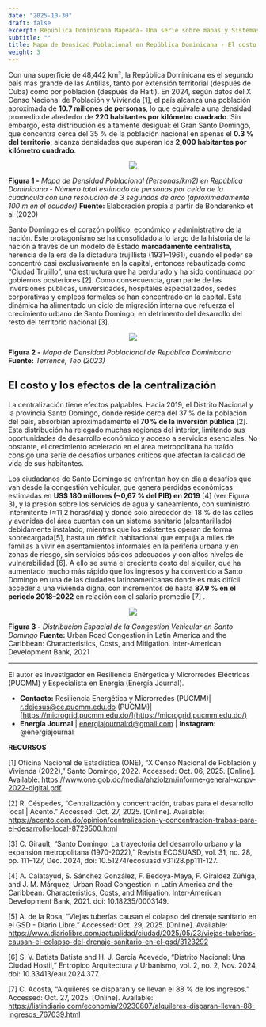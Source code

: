 ```yaml
---
date: "2025-10-30"
draft: false
excerpt: República Dominicana Mapeada- Una serie sobre mapas y Sistemas de Información Geográfica (SIG) para explorar RD.
subtitle: ""
title: Mapa de Densidad Poblacional en República Dominicana - El costo y los efectos de la centralización
weight: 3
---
```

Con una superficie de 48,442 km², la República Dominicana es el segundo país más grande de las Antillas, tanto por extensión territorial (después de Cuba) como por población (después de Haití). En 2024, según datos del X Censo Nacional de Población y Vivienda [1], el país alcanza una población aproximada de **10.7 millones de personas**, lo que equivale a una densidad promedio de alrededor de **220 habitantes por kilómetro cuadrado**. Sin embargo, esta distribución es altamente desigual: el Gran Santo Domingo, que concentra cerca del 35 % de la población nacional en apenas el **0.3 % del territorio**, alcanza densidades que superan los **2,000 habitantes por kilómetro cuadrado**.

<div align="center">
    <img src="/blog/RD-mapped/DensidadPoblacional/Figura1-Densidad Poblacional de Republica Dominicana.png">
</div>

**Figura 1 -** _Mapa de Densidad Poblacional (Personas/km2) en República Dominicana - Número total estimado de personas por celda de la cuadrícula con una resolución de 3 segundos de arco (aproximadamente 100 m en el ecuador)_ **Fuente:**  Elaboración propia a partir de Bondarenko et al (2020)

Santo Domingo es el corazón político, económico y administrativo de la nación. Este protagonismo se ha consolidado a lo largo de la historia de la nación a través de un modelo de Estado **marcadamente centralista**, herencia de la era de la dictadura trujillista (1931–1961), cuando el poder se concentró casi exclusivamente en la capital, entonces rebautizada como “Ciudad Trujillo”, una estructura que ha perdurado y ha sido continuada por gobiernos posteriores [2]. Como consecuencia, gran parte de las inversiones públicas, universidades, hospitales especializados, sedes corporativas y empleos formales se han concentrado en la capital. Esta dinámica ha alimentado un ciclo de migración interna que refuerza el crecimiento urbano de Santo Domingo, en detrimento del desarrollo del resto del territorio nacional [3].

<div align="center">
    <img src="/blog/RD-mapped/DensidadPoblacional/Figura2- Desnidad Poblacional.png">
</div>

**Figura 2 -** _Mapa de Densidad Poblacional de República Dominicana_ **Fuente:**  _Terrence, Teo (2023)_

## El costo y los efectos de la centralización

La centralización tiene efectos palpables. Hacia 2019, el Distrito Nacional y la provincia Santo Domingo, donde reside cerca del 37 % de la población del país, absorbían aproximadamente el **70 % de la inversión pública** [2]. Esta distribución ha relegado muchas regiones del interior, limitando sus oportunidades de desarrollo económico y acceso a servicios esenciales. No obstante, el crecimiento acelerado en el área metropolitana ha traído consigo una serie de desafíos urbanos críticos que afectan la calidad de vida de sus habitantes.

Los ciudadanos de Santo Domingo se enfrentan hoy en día a desafíos que van desde la congestión vehicular, que genera pérdidas económicas estimadas en **US$ 180 millones (~0,67 % del PIB) en 2019** [4] (ver Figura 3), y  la presión sobre los servicios de agua y saneamiento, con suministro intermitente (≈11,2 horas/día) y donde solo alrededor del 18 % de las calles y avenidas del área cuentan con un sistema sanitario (alcantarillado) debidamente instalado, mientras que los existentes operan de forma sobrecargada[5], hasta un déficit habitacional que empuja a miles de familias a vivir en asentamientos informales en la periferia urbana y en zonas de riesgo, sin servicios básicos adecuados y con altos niveles de vulnerabilidad [6]. A ello se suma el creciente costo del alquiler, que ha aumentado mucho más rápido que los ingresos y ha convertido a Santo Domingo en una de las ciudades latinoamericanas donde es más difícil acceder a una vivienda digna, con incrementos de hasta **87.9 % en el periodo 2018–2022** en relación con el salario promedio [7] .

<div align="center">
    <img src="/blog/RD-mapped/DensidadPoblacional/Figura3 - Distribucion Espacial de la Congestion Vehicular en Santo Domingo.png">
</div>


**Figura 3 -** _Distribucion Espacial de la Congestion Vehicular en Santo Domingo_ **Fuente:** Urban Road Congestion in Latin America and the Caribbean: Characteristics, Costs, and Mitigation. Inter-American Development Bank, 2021 


---

El autor es investigador en Resiliencia Enérgetica y Microrredes Eléctricas (PUCMM) y Especialista en Energía (Energía Journal).

- **Contacto:**  Resiliencia Energética y Microrredes (PUCMM)| [r.dejesus@ce.pucmm.edu.do](mailto:r.dejesus@ce.pucmm.edu.do)
 (PUCMM)| [https://microgrid.pucmm.edu.do/](https://microgrid.pucmm.edu.do/)
- **Energía Journal**  | energiajournalrd@gmail.com |  **Instagram:**  @energiajournal

**RECURSOS**


[1]	Oficina Nacional de Estadística (ONE), “X Censo Nacional de Población y Vivienda (2022),” Santo Domingo, 2022. Accessed: Oct. 06, 2025. [Online]. Available: https://www.one.gob.do/media/ahziolzm/informe-general-xcnpv-2022-digital.pdf

[2]	R. Céspedes, “Centralización y concentración, trabas para el desarrollo local | Acento.” Accessed: Oct. 27, 2025. [Online]. Available: https://acento.com.do/opinion/centralizacion-y-concentracion-trabas-para-el-desarrollo-local-8729500.html

[3]	C. Girault, “Santo Domingo: La trayectoria del desarrollo urbano y la expansión metropolitana (1970-2022),” Revista ECOSUASD, vol. 31, no. 28, pp. 111–127, Dec. 2024, doi: 10.51274/ecosuasd.v31i28.pp111-127.

[4]	A. Calatayud, S. Sánchez González, F. Bedoya-Maya, F. Giraldez Zúñiga, and J. M. Márquez, Urban Road Congestion in Latin America and the Caribbean: Characteristics, Costs, and Mitigation. Inter-American Development Bank, 2021. doi: 10.18235/0003149.

[5]	A. de la Rosa, “Viejas tuberías causan el colapso del drenaje sanitario en el GSD - Diario Libre.” Accessed: Oct. 29, 2025. [Online]. Available: https://www.diariolibre.com/actualidad/ciudad/2025/05/23/viejas-tuberias-causan-el-colapso-del-drenaje-sanitario-en-el-gsd/3123292

[6]	S. V. Batista Batista and H. J. García Acevedo, “Distrito Nacional: Una Ciudad Hostil,” Entrópico Arquitectura y Urbanismo, vol. 2, no. 2, Nov. 2024, doi: 10.33413/eau.2024.377.

[7]	C. Acosta, “Alquileres se disparan y se llevan el 88 % de los ingresos.” Accessed: Oct. 27, 2025. [Online]. Available: https://listindiario.com/economia/20230807/alquileres-disparan-llevan-88-ingresos_767039.html
 

 





